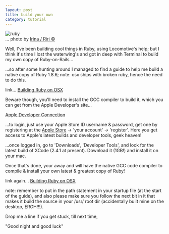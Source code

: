 ```yaml
---
layout: post
title: build your own
category: tutorial
---
```


<img src="/assets/1348220_42a619e59d.jpg" alt="ruby" />
<div class="img_author">... photo by <a href="http://www.flickr.com/photos/stillmemory/">Irina / Riri &copy;</a></div>

Well, I've been building cool things in Ruby, using Locomotive's help; but I think it's time I lost the waterwing's and got in deep with Terminal to build my own copy of Ruby-on-Rails...

...so after some hunting around I managed to find a guide to help me build a native copy of Ruby 1.8.6; note: osx ships with broken ruby, hence the need to do this.

link... <a href="http://hivelogic.com/narrative/articles/ruby-rails-mongrel-mysql-osx">Building Ruby on OSX</a>

Beware though, you'll need to install the GCC compiler to build it, which you can get from the Apple Developer's site...

<a href="https://connect.apple.com/">Apple Developer Connection</a>

...to login, just use your Apple Store ID username & password, get one by registering at the <a href="https://store.apple.com/">Apple Store</a> -> 'your account' -> 'register'.  Here you get access to Apple's latest builds and developer tools, geek heaven!

...once logged in, go to 'Downloads', 'Developer Tools', and look for the latest build of XCode (2.4.1 at present).  Download it (1GB!) and install it on your mac.

Once that's done, your away and will have the native GCC code compiler to compile & install your own latest & greatest copy of Ruby!

link again... <a href="http://hivelogic.com/narrative/articles/ruby-rails-mongrel-mysql-osx">Building Ruby on OSX</a>

note: remember to put in the path statement in your startup file (at the start of the guide), and also please make sure you follow the next bit in it that makes it build the source in your /usr/ root dir (accidentally built mine on the desktop, ERGH!!!).

Drop me a line if you get stuck, till next time,


"Good night and good luck"
